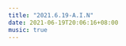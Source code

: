 ```yaml
---
title: "2021.6.19-A.I.N"
date: 2021-06-19T20:06:16+08:00
music: true
---
```


<!-- content -->
<meting-js
	name="A.I.N.Y"
	artist="邓紫棋"
	url="https://cdn.jsdelivr.net/gh/xunhs-hosts/media@master/G.E.M.%20%E9%84%A7%E7%B4%AB%E6%A3%8BA.I.N.Y.%E6%84%9B%E4%BD%A0-b49037.mp3" >
</meting-js>
<!--more-->